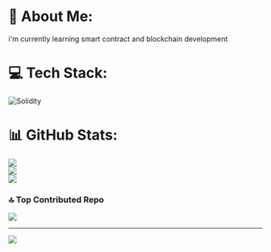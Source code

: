# 💫 About Me:
i'm currently learning smart contract and blockchain development


# 💻 Tech Stack:
![Solidity](https://img.shields.io/badge/Solidity-%23363636.svg?style=for-the-badge&logo=solidity&logoColor=white)
# 📊 GitHub Stats:
![](https://github-readme-stats.vercel.app/api?username=admults25&theme=blue_navy&hide_border=false&include_all_commits=false&count_private=false)<br/>
![](https://github-readme-streak-stats.herokuapp.com/?user=admults25&theme=blue_navy&hide_border=false)<br/>
![](https://github-readme-stats.vercel.app/api/top-langs/?username=admults25&theme=blue_navy&hide_border=false&include_all_commits=false&count_private=false&layout=compact)

### 🔝 Top Contributed Repo
![](https://github-contributor-stats.vercel.app/api?username=admults25&limit=5&theme=dark&combine_all_yearly_contributions=true)

---
[![](https://visitcount.itsvg.in/api?id=admults25&icon=0&color=0)](https://visitcount.itsvg.in)

<!-- Proudly created with GPRM ( https://gprm.itsvg.in ) -->
